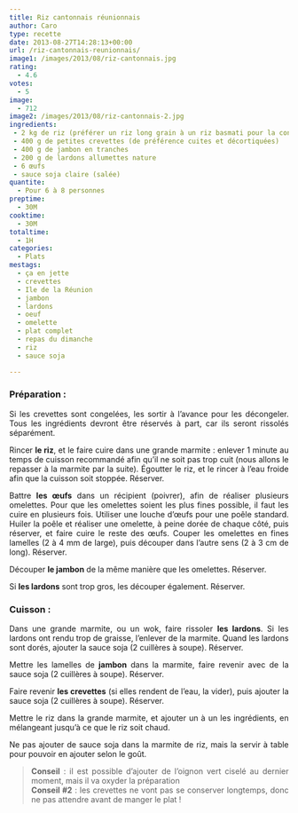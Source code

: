 ```yaml
---
title: Riz cantonnais réunionnais
author: Caro
type: recette
date: 2013-08-27T14:28:13+00:00
url: /riz-cantonnais-reunionnais/
image1: /images/2013/08/riz-cantonnais.jpg
rating:
  - 4.6
votes:
  - 5
image:
  - 712
image2: /images/2013/08/riz-cantonnais-2.jpg
ingredients:
 - 2 kg de riz (préférer un riz long grain à un riz basmati pour la consistance)
 - 400 g de petites crevettes (de préférence cuites et décortiquées)
 - 400 g de jambon en tranches
 - 200 g de lardons allumettes nature
 - 6 œufs
 - sauce soja claire (salée)
quantite:
  - Pour 6 à 8 personnes
preptime:
  - 30M
cooktime:
  - 30M
totaltime:
  - 1H
categories:
  - Plats
mestags:
  - ça en jette
  - crevettes
  - Ile de la Réunion
  - jambon
  - lardons
  - oeuf
  - omelette
  - plat complet
  - repas du dimanche
  - riz
  - sauce soja

---
```

<h3 style="text-align: justify;">
  <strong>Préparation :</strong>
</h3>

<p style="text-align: justify;">
  Si les crevettes sont congelées, les sortir à l&rsquo;avance pour les décongeler. Tous les ingrédients devront être réservés à part, car ils seront rissolés séparément.
</p>

<p style="text-align: justify;">
  Rincer <strong>le riz</strong>, et le faire cuire dans une grande marmite : enlever 1 minute au temps de cuisson recommandé afin qu&rsquo;il ne soit pas trop cuit (nous allons le repasser à la marmite par la suite). Égoutter le riz, et le rincer à l&rsquo;eau froide afin que la cuisson soit stoppée. Réserver.
</p>

<p style="text-align: justify;">
  Battre <strong>les œufs</strong> dans un récipient (poivrer), afin de réaliser plusieurs omelettes. Pour que les omelettes soient les plus fines possible, il faut les cuire en plusieurs fois. Utiliser une louche d&rsquo;œufs pour une poêle standard. Huiler la poêle et réaliser une omelette, à peine dorée de chaque côté, puis réserver, et faire cuire le reste des œufs. Couper les omelettes en fines lamelles (2 à 4 mm de large), puis découper dans l&rsquo;autre sens (2 à 3 cm de long). Réserver.
</p>

<p style="text-align: justify;">
  Découper <strong>le jambon</strong> de la même manière que les omelettes. Réserver.
</p>

<p style="text-align: justify;">
  Si <strong>les lardons</strong> sont trop gros, les découper également. Réserver.
</p>

<h3 style="text-align: justify;">
  <strong>Cuisson :</strong>
</h3>

<p style="text-align: justify;">
  Dans une grande marmite, ou un wok, faire rissoler <strong>les lardons</strong>. Si les lardons ont rendu trop de graisse, l&rsquo;enlever de la marmite. Quand les lardons sont dorés, ajouter la sauce soja (2 cuillères à soupe). Réserver.
</p>

<p style="text-align: justify;">
  Mettre les lamelles de <strong>jambon</strong> dans la marmite, faire revenir avec de la sauce soja (2 cuillères à soupe). Réserver.
</p>

<p style="text-align: justify;">
  Faire revenir <strong>les crevettes</strong> (si elles rendent de l&rsquo;eau, la vider), puis ajouter la sauce soja (2 cuillères à soupe). Réserver.
</p>

<p style="text-align: justify;">
  Mettre le riz dans la grande marmite, et ajouter un à un les ingrédients, en mélangeant jusqu&rsquo;à ce que le riz soit chaud.
</p>

<p style="text-align: justify;">
  Ne pas ajouter de sauce soja dans la marmite de riz, mais la servir à table pour pouvoir en ajouter selon le goût.
</p>

> <p style="text-align: justify;">
>   <strong>Conseil</strong> : il est possible d&rsquo;ajouter de l&rsquo;oignon vert ciselé au dernier moment, mais il va oxyder la préparation<br /> <strong>Conseil #2</strong> : les crevettes ne vont pas se conserver longtemps, donc ne pas attendre avant de manger le plat !
> </p>